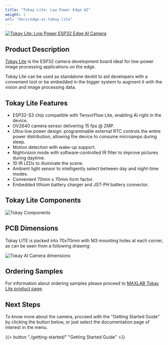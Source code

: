 ```yaml
---
title: "Tokay Lite: Low Power Edge AI"
weight: 1
url: "docs/edge-ai-tokay-lite"
---
```


[![Tokay Lite: Low Power ESP32 Edge AI Camera](/images/tokay-lite/edge-ai-angle.jpeg)](https://maxlab.io/store/edge-ai-camera/)

## Product Description

[Tokay Lite](https://maxlab.io/store/edge-ai-camera/) is the ESP32 camera development board ideal for low-power image
processing applications on the edge.

Tokay Lite can be used as standalone devkit to aid developers with a convenient
tool or be embedded in the bigger system to augment it with the vision and
image processing data.

## Tokay Lite Features

* ESP32-S3 chip compatible with TensorFlow Lite, enabling AI right in the device.
* OV2640 camera sensor delivering 15 fps @ 2MP.
* Ultra-low power design: programmable external RTC controls
  the entire power distribution, allowing the device to consume microamps during
  sleep.
* Motion detection with wake-up support.
* Nightvision mode with software-controlled IR filter to improve
  pictures during daytime.
* 10 IR LEDs to illuminate the scene.
* Ambient light sensor to intelligently select between day and night-time modes.
* Convenient 70mm x 70mm form factor.
* Embedded lithium battery charger and JST-PH battery connector.

## Tokay Lite Components

![Tokay Components](/images/tokay-lite/tokay-components.jpg)

## PCB Dimensions

Tokay LITE is packed into 70x70mm with M3 mounting holes at each corner,
as can be seen from a following drawing:

![Tokay AI Camera dimensions](/assets/tokay-lite/ai-camera-rev2-dimensions.png)

## Ordering Samples

For information about ordering samples please proceed to [MAXLAB Tokay Lite product page](https://maxlab.io/store/edge-ai-camera/).

## Next Steps

To know more about the camera, proceed with the "Getting Started Guide" by
clicking the button below, or just select the documentation page of interest
in the menu.

{{< button "./getting-started/" "Getting Started Guide" >}}
